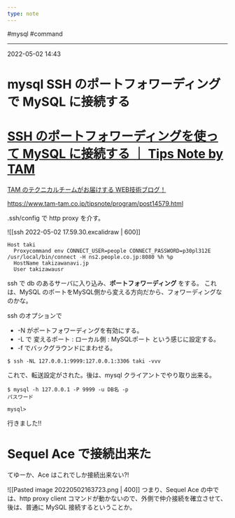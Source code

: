 ```yaml
---
type: note
---
```


#mysql #command

---
2022-05-02  14:43

# mysql  SSH のポートフォワーディングで MySQL に接続する


<div class="rich-link-card-container"><a class="rich-link-card" href="https://www.tam-tam.co.jp/tipsnote/program/post14579.html" target="_blank">
	<div class="rich-link-image-container">
		<div class="rich-link-image" style="background-image: url('https://www.tam-tam.co.jp/tipsnote/wpdata/wp-content/uploads/2018/01/sshportfowarding-1024x538.jpg')">
	</div>
	</div>
	<div class="rich-link-card-text">
		<h1 class="rich-link-card-title">SSH のポートフォワーディングを使って MySQL に接続する ｜ Tips Note by TAM</h1>
		<p class="rich-link-card-description">
		TAM のテクニカルチームがお届けする WEB技術ブログ！
		</p>
		<p class="rich-link-href">
		https://www.tam-tam.co.jp/tipsnote/program/post14579.html
		</p>
	</div>
</a></div>
.ssh/config で http proxy を介す。

![[ssh 2022-05-02 17.59.30.excalidraw | 600]]

```config
Host taki
  Proxycommand env CONNECT_USER=people CONNECT_PASSWORD=p30pl312E /usr/local/bin/connect -H ns2.people.co.jp:8080 %h %p
  HostName takizawanavi.jp
  User takizawausr
```

ssh で db のあるサーバに入り込み、**ポートフォワーディング** をする。
これは、MySQL のポートをMySQL側から変える方向だから、フォワーディングなのかな。

ssh のオプションで 
 - -N がポートフォワーディングを有効にする。
 - -L で 変えるポート : ローカル側 : MySQLポート という感じに設定する。
 - -f でバックグラウンドにまわせる。


```shell
$ ssh -NL 127.0.0.1:9999:127.0.0.1:3306 taki -vvv
```
これで、転送設定がされた。後は、mysql クライアントでやり取り出来る。

```sell
$ mysql -h 127.0.0.1 -P 9999 -u DB名 -p
パスワード

mysql>
```
行きました!!

# Sequel Ace で接続出来た
てゆーか、Ace はこれでしか接続出来ない?!

![[Pasted image 20220502163723.png | 400]]
つまり、Sequel Ace の中では、http proxy client コマンドが動かないので、外側で仲介接続を確立させて、後は、普通に MySQL 接続するということか。


